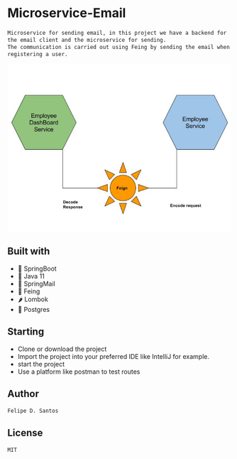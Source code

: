# Microservice-Email
    Microservice for sending email, in this project we have a backend for the email client and the microservice for sending. 
    The communication is carried out using Feing by sending the email when registering a user.
    
 <img src='https://github.com/lycan-nt/Microservice-Email/blob/main/feign.jpg'>

  ## Built with
  - 🍃 SpringBoot
  - 🍃 Java 11
  - 🍃 SpringMail
  - 🍃 Feing
  - 🌶 Lombok
  - 🍃 Postgres
  
  ## Starting
  - Clone or download the project
  - Import the project into your preferred IDE like IntelliJ for example.
  - start the project
  - Use a platform like postman to test routes
  
  ## Author
    Felipe D. Santos
    
## License
    MIT
